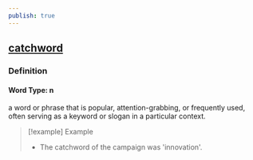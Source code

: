 ```yaml
---
publish: true
---
```


## [catchword](https://dictionary.cambridge.org/dictionary/english/catchword)

### Definition
#### Word Type: n
a word or phrase that is popular, attention-grabbing, or frequently used, often serving as a keyword or slogan in a particular context.

>[!example] Example
> - The catchword of the campaign was 'innovation'.

